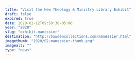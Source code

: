 ```yaml
---
title: "Visit the New Theology & Ministry Library Exhibit"
draft: false
expired: true
date: 2020-02-12T09:50:30-05:00
year: "2020"
slug: "exhibit-manessier"
destination: "http://bowdencollections.com/manessier.html"
imagethumb: "2020/02-manessier-thumb.png"
imagealt: ""
type: "news"
---
```


